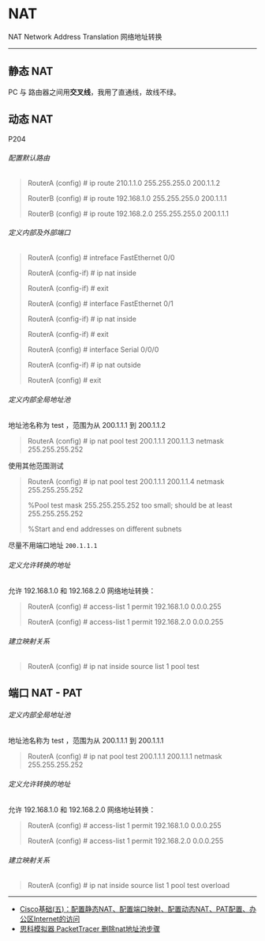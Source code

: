 # NAT

NAT Network Address Translation 网络地址转换

---



## 静态 NAT

PC 与 路由器之间用**交叉线**，我用了直通线，故线不绿。




## 动态 NAT

P204

###### 配置默认路由

> RouterA (config) # ip route 210.1.1.0 255.255.255.0 200.1.1.2
>
> 
>
> RouterB (config) # ip route 192.168.1.0 255.255.255.0 200.1.1.1
>
> RouterB (config) # ip route 192.168.2.0 255.255.255.0 200.1.1.1

###### 定义内部及外部端口

> RouterA (config) # intreface FastEthernet 0/0
>
> RouterA (config-if) # ip nat inside
>
> RouterA (config-if) # exit
>
> 
>
> RouterA (config) # interface FastEthernet 0/1
>
> RouterA (config-if) # ip nat inside
>
> RouterA (config-if) # exit
>
> 
>
> RouterA (config) # interface Serial 0/0/0
>
> RouterA (config-if) # ip nat outside
>
> RouterA (config) # exit

###### 定义内部全局地址池

地址池名称为 test ，范围为从 200.1.1.1 到 200.1.1.2

> RouterA (config) # ip nat pool test 200.1.1.1 200.1.1.3 netmask 255.255.255.252

使用其他范围测试

> RouterA (config) # ip nat pool test 200.1.1.1 200.1.1.4 netmask 255.255.255.252
>
> %Pool test mask 255.255.255.252 too small; should be at least 255.255.255.252
>
> %Start and end addresses on different subnets

尽量不用端口地址 `200.1.1.1` 

###### 定义允许转换的地址

允许 192.168.1.0 和 192.168.2.0 网络地址转换：

> RouterA (config) # access-list 1 permit 192.168.1.0 0.0.0.255
>
> RouterA (config) # access-list 1 permit 192.168.2.0 0.0.0.255

###### 建立映射关系

> RouterA (config) # ip nat inside source list 1 pool test

## 端口 NAT - PAT

###### 定义内部全局地址池

地址池名称为 test ，范围为从 200.1.1.1 到 200.1.1.1

> RouterA (config) # ip nat pool test 200.1.1.1 200.1.1.1 netmask 255.255.255.252

###### 定义允许转换的地址

允许 192.168.1.0 和 192.168.2.0 网络地址转换：

> RouterA (config) # access-list 1 permit 192.168.1.0 0.0.0.255
>
> RouterA (config) # access-list 1 permit 192.168.2.0 0.0.0.255

###### 建立映射关系

> RouterA (config) # ip nat inside source list 1 pool test overload


---
- [Cisco基础(五)：配置静态NAT、配置端口映射、配置动态NAT、PAT配置、办公区Internet的访问](https://www.cnblogs.com/baichuanhuihai/p/8277614.html)  
- [思科模拟器 PacketTracer 删除nat地址池步骤](https://blog.csdn.net/qq_39827677/article/details/103350881)
